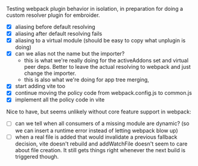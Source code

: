 Testing webpack plugin behavior in isolation, in preparation for doing a custom
resolver plugin for embroider.

- [x] aliasing before default resolving
- [x] aliasing after default resolving fails
- [x] aliasing to a virtual module (should be easy to copy what unplugin is doing)
- [x] can we alias not the name but the importer?
  - this is what we're really doing for the activeAddons set and virtual peer deps. Better to leave the actual resolving to webpack and just change the importer.
  - this is also what we're doing for app tree merging,
- [x] start adding vite too
- [x] continue moving the policy code from webpack.config.js to common.js
- [x] implement all the policy code in vite

Nice to have, but seems unlikely without core feature support in webpack:

- [ ] can we tell when all consumers of a missing module are dynamic? (so we can insert a runtime error instead of letting webpack blow up)
- [ ] when a real file is added that would invalidate a previous fallback
      decision, vite doesn't rebuild and addWatchFile doesn't seem to care about
      file creation. It still gets things right whenever the next build is triggered
      though.
